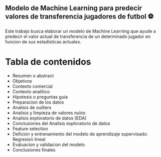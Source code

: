 ## Modelo de Machine Learning para predecir valores de transferencia jugadores de futbol :soccer:

Este trabajo busca elaborar un modelo de Machine Learning que ayude a predecir el valor actual de transferencia de un determinado jugador en funcion de sus estadisticas actuales.

# Tabla de contenidos

- Resumen o abstract
- Objetivos
- Contexto comercial
- Contexto analitico
- Hipotesis o preguntas guia
- Preparacion de los datos
- Analisis de outliers
- Analisis y limpieza de valores nulos
- Analisis exploratorio de datos (EDA)
- Conclusiones del Analisis exploratorio de datos
- Feature selection
- Deficion y entrenamiento del modelo de aprendizaje supervisado: Regresion lineal
- Evaluacion y validacion del modelo
- Conclusiones finales
